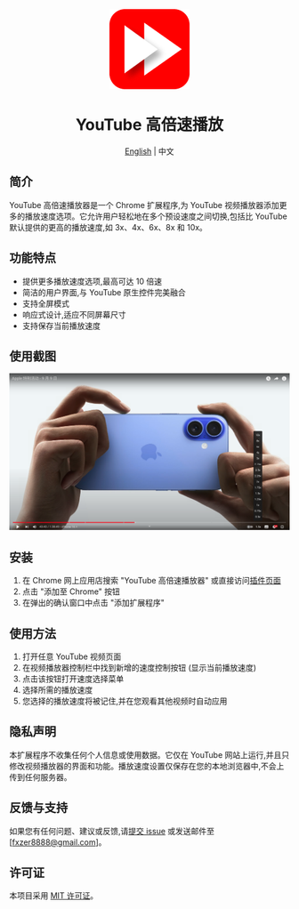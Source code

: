 <div align="center">
  <img src="/images/favicon_144x144.png" alt="YouTube 高倍速播放器图标" width="144" height="144">
  <h1>YouTube 高倍速播放</h1>

<p align="center">
  <a href="./README_EN.md">English</a> | 中文
</p>

</div>

## 简介

YouTube 高倍速播放器是一个 Chrome 扩展程序,为 YouTube 视频播放器添加更多的播放速度选项。它允许用户轻松地在多个预设速度之间切换,包括比 YouTube 默认提供的更高的播放速度,如 3x、4x、6x、8x 和 10x。

## 功能特点

- 提供更多播放速度选项,最高可达 10 倍速
- 简洁的用户界面,与 YouTube 原生控件完美融合
- 支持全屏模式
- 响应式设计,适应不同屏幕尺寸
- 支持保存当前播放速度

## 使用截图

![YouTube 高倍速播放器截图](/images/sc.png)

## 安装

1. 在 Chrome 网上应用店搜索 "YouTube 高倍速播放器" 或直接访问[插件页面](您的插件链接)
2. 点击 "添加至 Chrome" 按钮
3. 在弹出的确认窗口中点击 "添加扩展程序"

## 使用方法

1. 打开任意 YouTube 视频页面
2. 在视频播放器控制栏中找到新增的速度控制按钮 (显示当前播放速度)
3. 点击该按钮打开速度选择菜单
4. 选择所需的播放速度
5. 您选择的播放速度将被记住,并在您观看其他视频时自动应用

## 隐私声明

本扩展程序不收集任何个人信息或使用数据。它仅在 YouTube 网站上运行,并且只修改视频播放器的界面和功能。播放速度设置仅保存在您的本地浏览器中,不会上传到任何服务器。

## 反馈与支持

如果您有任何问题、建议或反馈,请[提交 issue](https://github.com/fxzer/youtube-speed-control/issues) 或发送邮件至 [fxzer8888@gmail.com]。

## 许可证

本项目采用 [MIT 许可证](LICENSE)。
